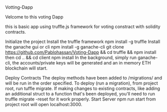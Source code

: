 Votting-Dapp

Velcome to this voting Dapp

this is basic app using truffle.js framework for voting constract with solidity contracts.

Initialize the project Install the truffle framework npm install -g truffle Install the ganache gui or cli npm install -g ganache-cli git clone https://github.com/Pablohassan/Voting-Dapp && cd truffle && npm install then cd .. && cd client npm install In the background, simply run ganache-cli, the accounts/private keys will be generated and an in memory ETH blockchain will start.

Deploy Contracts The deploy methods have been added to /migrations/ and will be run in the order specified. To deploy (run a migration), from project root, run tuffle migrate. If making changes to existing contracts, like adding an additional struct to a function that's been deployed, you'll need to run truffle migrate -reset for it work properly. Start Server npm run start from project root will open localhost:3000.